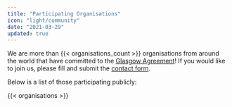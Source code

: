 ```yaml
---
title: "Participating Organisations"
icon: "light/community"
date: "2021-03-29"
updated: true
---
```


We are more than {{< organisations_count >}} organisations from around the world that have committed to the [Glasgow Agreement](../agreement)! If you would like to join us, please fill and submit the [contact form](../contact).  

Below is a list of those participating publicly:  

{{< organisations >}}
